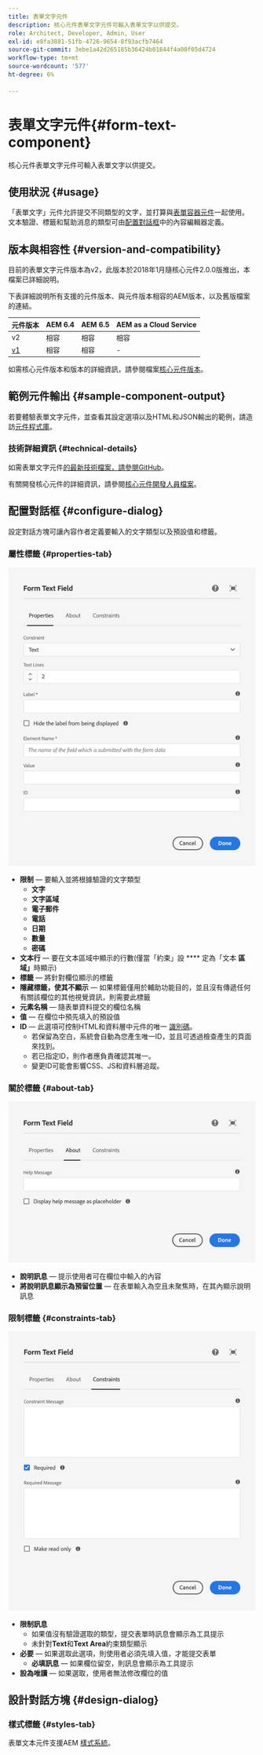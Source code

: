 ```yaml
---
title: 表單文字元件
description: 核心元件表單文字元件可輸入表單文字以供提交。
role: Architect, Developer, Admin, User
exl-id: e8fa3881-51fb-4726-9654-8f93acfb7464
source-git-commit: 3ebe1a42d265185b36424b01844f4a00f05d4724
workflow-type: tm+mt
source-wordcount: '577'
ht-degree: 6%

---
```


# 表單文字元件{#form-text-component}

核心元件表單文字元件可輸入表單文字以供提交。

## 使用狀況 {#usage}

「表單文字」元件允許提交不同類型的文字，並打算與[表單容器元件](form-container.md)一起使用。 文本驗證、標籤和幫助消息的類型可由[配置對話框](#configure-dialog)中的內容編輯器定義。

## 版本與相容性 {#version-and-compatibility}

目前的表單文字元件版本為v2，此版本於2018年1月隨核心元件2.0.0版推出，本檔案已詳細說明。

下表詳細說明所有支援的元件版本、與元件版本相容的AEM版本，以及舊版檔案的連結。

| 元件版本 | AEM 6.4 | AEM 6.5 | AEM as a Cloud Service  |
|--- |--- |--- |---|
| v2 | 相容 | 相容 | 相容 |
| [v1](/help/components/v1/form-text-v1.md) | 相容 | 相容 | - |

如需核心元件版本和版本的詳細資訊，請參閱檔案[核心元件版本](/help/versions.md)。

## 範例元件輸出 {#sample-component-output}

若要體驗表單文字元件，並查看其設定選項以及HTML和JSON輸出的範例，請造訪[元件程式庫](https://adobe.com/go/aem_cmp_library_form_text)。

### 技術詳細資訊 {#technical-details}

如需表單文字元件[的最新技術檔案，請參閱GitHub](https://adobe.com/go/aem_cmp_tech_form_text_v2)。

有關開發核心元件的詳細資訊，請參閱[核心元件開發人員檔案](/help/developing/overview.md)。

## 配置對話框 {#configure-dialog}

設定對話方塊可讓內容作者定義要輸入的文字類型以及預設值和標籤。

### 屬性標籤 {#properties-tab}

![「屬性」頁簽](/help/assets/form-text-edit-properties.png)

* **限制**  — 要輸入並將根據驗證的文字類型
   * **文字**
   * **文字區域**
   * **電子郵件**
   * **電話**
   * **日期**
   * **數量**
   * **密碼**
* **文本行**  — 要在文本區域中顯示的行數(僅當「約束」設 **** 定為「文本 **區域」**&#x200B;時顯示)
* **標籤**  — 將針對欄位顯示的標籤
* **隱藏標籤，使其不顯示**  — 如果標籤僅用於輔助功能目的，並且沒有傳遞任何有關該欄位的其他視覺資訊，則需要此標籤
* **元素名稱**  — 隨表單資料提交的欄位名稱
* **值**  — 在欄位中預先填入的預設值
* **ID**  — 此選項可控制HTML和資料層中元件的唯一 [識別碼](/help/developing/data-layer/overview.md)。
   * 若保留為空白，系統會自動為您產生唯一ID，並且可透過檢查產生的頁面來找到。
   * 若已指定ID，則作者應負責確認其唯一。
   * 變更ID可能會影響CSS、JS和資料層追蹤。

### 關於標籤 {#about-tab}

![關於標籤](/help/assets/form-text-edit-about.png)

* **說明訊息**  — 提示使用者可在欄位中輸入的內容
* **將說明訊息顯示為預留位置**  — 在表單輸入為空且未聚焦時，在其內顯示說明訊息

### 限制標籤 {#constraints-tab}

![限制索引標籤](/help/assets/form-text-edit-constraints.png)

* **限制訊息**
   * 如果值沒有驗證選取的類型，提交表單時訊息會顯示為工具提示
   * 未針對&#x200B;**Text**&#x200B;和&#x200B;**Text Area**&#x200B;約束類型顯示
* **必要**  — 如果選取此選項，則使用者必須先填入值，才能提交表單
   * **必填訊息**  — 如果欄位留空，則訊息會顯示為工具提示
* **設為唯讀**  — 如果選取，使用者無法修改欄位的值

## 設計對話方塊 {#design-dialog}

### 樣式標籤 {#styles-tab}

表單文本元件支援AEM [樣式系統](/help/get-started/authoring.md#component-styling)。
